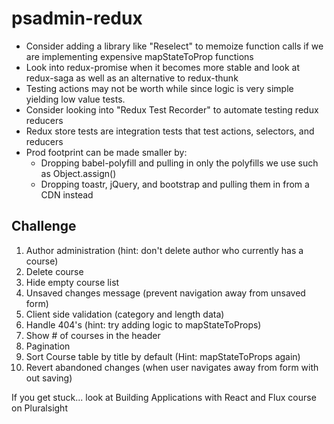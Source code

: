 # psadmin-redux

* Consider adding a library like "Reselect" to memoize function calls if we are implementing expensive mapStateToProp functions
* Look into redux-promise when it becomes more stable and look at redux-saga as well as an alternative to redux-thunk
* Testing actions may not be worth while since logic is very simple yielding low value tests.
* Consider looking into "Redux Test Recorder" to automate testing redux reducers
* Redux store tests are integration tests that test actions, selectors, and reducers 
* Prod footprint can be made smaller by: 
  * Dropping babel-polyfill and pulling in only the polyfills we use such as Object.assign()
  * Dropping toastr, jQuery, and bootstrap and pulling them in from a CDN instead

## Challenge
1. Author administration (hint: don't delete author who currently has a course)
2. Delete course
3. Hide empty course list
4. Unsaved changes message (prevent navigation away from unsaved form)
5. Client side validation (category and length data)
6. Handle 404's (hint: try adding logic to mapStateToProps)
7. Show # of courses in the header
8. Pagination
9. Sort Course table by title by default (Hint: mapStateToProps again)
10. Revert abandoned changes (when user navigates away from form with out saving)
 
 If you get stuck... look at Building Applications with React and Flux course on Pluralsight
